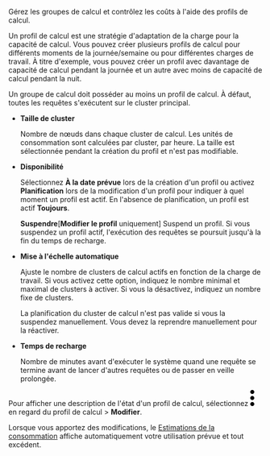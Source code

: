 Gérez les groupes de calcul et contrôlez les coûts à l'aide des profils de calcul.

Un profil de calcul est une stratégie d'adaptation de la charge pour la capacité de calcul. Vous pouvez créer plusieurs profils de calcul pour différents moments de la journée/semaine ou pour différentes charges de travail. À titre d'exemple, vous pouvez créer un profil avec davantage de capacité de calcul pendant la journée et un autre avec moins de capacité de calcul pendant la nuit.

Un groupe de calcul doit posséder au moins un profil de calcul. À défaut, toutes les requêtes s'exécutent sur le cluster principal.

-   **Taille de cluster**

    Nombre de nœuds dans chaque cluster de calcul. Les unités de consommation sont calculées par cluster, par heure. La taille est sélectionnée pendant la création du profil et n'est pas modifiable.

-   **Disponibilité**

    Sélectionnez **À la date prévue** lors de la création d'un profil ou activez **Planification** lors de la modification d'un profil pour indiquer à quel moment un profil est actif. En l'absence de planification, un profil est actif **Toujours**.

    **Suspendre**\[**Modifier le profil** uniquement\] Suspend un profil. Si vous suspendez un profil actif, l'exécution des requêtes se poursuit jusqu'à la fin du temps de recharge.

-   **Mise à l'échelle automatique**

    Ajuste le nombre de clusters de calcul actifs en fonction de la charge de travail. Si vous activez cette option, indiquez le nombre minimal et maximal de clusters à activer. Si vous la désactivez, indiquez un nombre fixe de clusters.

    La planification du cluster de calcul n'est pas valide si vous la suspendez manuellement. Vous devez la reprendre manuellement pour la réactiver.

-   **Temps de recharge**

    Nombre de minutes avant d'exécuter le système quand une requête se termine avant de lancer d'autres requêtes ou de passer en veille prolongée.

Pour afficher une description de l'état d'un profil de calcul, sélectionnez ![kebab menu](Images/zsz1597101912145.svg) en regard du profil de calcul \> **Modifier**.

Lorsque vous apportez des modifications, le [Estimations de la consommation](aow1703107228725.md) affiche automatiquement votre utilisation prévue et tout excédent.
